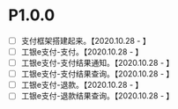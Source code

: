 # P1.0.0

- [ ] 支付框架搭建起来。【2020.10.28 - 】
- [ ] 工银e支付-支付。【2020.10.28 - 】
- [ ] 工银e支付-支付结果通知。【2020.10.28 - 】
- [ ] 工银e支付-支付结果查询。【2020.10.28 - 】
- [ ] 工银e支付-退款。【2020.10.28 - 】
- [ ] 工银e支付-退款结果查询。【2020.10.28 - 】